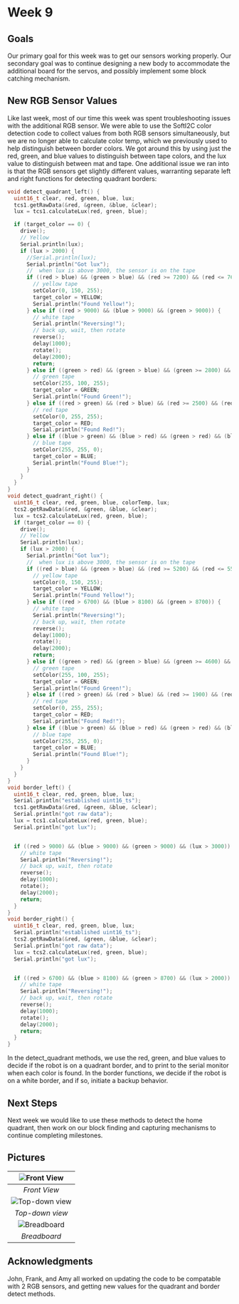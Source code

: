 # Week 9

## Goals
Our primary goal for this week was to get our sensors working properly. Our secondary goal was to continue designing a new body to accommodate the additional board for the servos, and possibly implement some block catching mechanism.

## New RGB Sensor Values
Like last week, most of our time this week was spent troubleshooting issues with the additional RGB sensor. We were able to use the SoftI2C color detection code to collect values from both RGB sensors simultaneously, but we are no longer able to calculate color temp, which we previously used to help distinguish between border colors. We got around this by using just the red, green, and blue values to distinguish between tape colors, and the lux value to distinguish between mat and tape. One additional issue we ran into is that the RGB sensors get slightly different values, warranting separate left and right functions for detecting quadrant borders:

```c++
void detect_quadrant_left() {
  uint16_t clear, red, green, blue, lux;
  tcs1.getRawData(&red, &green, &blue, &clear);
  lux = tcs1.calculateLux(red, green, blue);

  if (target_color == 0) {
    drive();
    // Yellow
    Serial.println(lux);
    if (lux > 2000) {
      //Serial.println(lux);
      Serial.println("Got lux");
      //  when lux is above 3000, the sensor is on the tape
      if ((red > blue) && (green > blue) && (red >= 7200) && (red <= 7600)) {
        // yellow tape
        setColor(0, 150, 255);
        target_color = YELLOW;
        Serial.println("Found Yellow!");
      } else if ((red > 9000) && (blue > 9000) && (green > 9000)) {
        // white tape
        Serial.println("Reversing!");
        // back up, wait, then rotate
        reverse();
        delay(1000);
        rotate();
        delay(2000);
        return;
      } else if ((green > red) && (green > blue) && (green >= 2800) && (green <= 3200)) {
        // green tape
        setColor(255, 100, 255);
        target_color = GREEN;
        Serial.println("Found Green!");
      } else if ((red > green) && (red > blue) && (red >= 2500) && (red < 3100)) {
        // red tape
        setColor(0, 255, 255);
        target_color = RED;
        Serial.println("Found Red!");
      } else if ((blue > green) && (blue > red) && (green > red) && (blue > 7300) && (blue < 7700)) {
        // blue tape
        setColor(255, 255, 0);
        target_color = BLUE;
        Serial.println("Found Blue!");
      }
    }
  }
}
void detect_quadrant_right() {
  uint16_t clear, red, green, blue, colorTemp, lux;
  tcs2.getRawData(&red, &green, &blue, &clear);
  lux = tcs2.calculateLux(red, green, blue);
  if (target_color == 0) {
    drive();
    // Yellow
    Serial.println(lux);
    if (lux > 2000) {
      Serial.println("Got lux");
      //  when lux is above 3000, the sensor is on the tape
      if ((red > blue) && (green > blue) && (red >= 5200) && (red <= 5500)) {
        // yellow tape
        setColor(0, 150, 255);
        target_color = YELLOW;
        Serial.println("Found Yellow!");
      } else if ((red > 6700) && (blue > 8100) && (green > 8700)) {
        // white tape
        Serial.println("Reversing!");
        // back up, wait, then rotate
        reverse();
        delay(1000);
        rotate();
        delay(2000);
        return;
      } else if ((green > red) && (green > blue) && (green >= 4600) && (green <= 5100)) {
        // green tape
        setColor(255, 100, 255);
        target_color = GREEN;
        Serial.println("Found Green!");
      } else if ((red > green) && (red > blue) && (red >= 1900) && (red < 2500)) {
        // red tape
        setColor(0, 255, 255);
        target_color = RED;
        Serial.println("Found Red!");
      } else if ((blue > green) && (blue > red) && (green > red) && (blue > 5100) && (blue < 5600)) {
        // blue tape
        setColor(255, 255, 0);
        target_color = BLUE;
        Serial.println("Found Blue!");
      }
    }
  }
}
void border_left() {
  uint16_t clear, red, green, blue, lux;
  Serial.println("established uint16_ts");
  tcs1.getRawData(&red, &green, &blue, &clear);
  Serial.println("got raw data");
  lux = tcs1.calculateLux(red, green, blue);
  Serial.println("got lux");


  if ((red > 9000) && (blue > 9000) && (green > 9000) && (lux > 3000)) {
    // white tape
    Serial.println("Reversing!");
    // back up, wait, then rotate
    reverse();
    delay(1000);
    rotate();
    delay(2000);
    return;
  }
}
void border_right() {
  uint16_t clear, red, green, blue, lux;
  Serial.println("established uint16_ts");
  tcs2.getRawData(&red, &green, &blue, &clear);
  Serial.println("got raw data");
  lux = tcs2.calculateLux(red, green, blue);
  Serial.println("got lux");


  if ((red > 6700) && (blue > 8100) && (green > 8700) && (lux > 2000)) {
    // white tape
    Serial.println("Reversing!");
    // back up, wait, then rotate
    reverse();
    delay(1000);
    rotate();
    delay(2000);
    return;
  }
}
```
In the detect_quadrant methods, we use the red, green, and blue values to decide if the robot is on a quadrant border, and to print to the serial monitor when each color is found. In the border functions, we decide if the robot is on a white border, and if so, initiate a backup behavior. 

## Next Steps
Next week we would like to use these methods to detect the home quadrant, then work on our block finding and capturing mechanisms to continue completing milestones.

## Pictures

|![Front View](images/week8/IMG_7216.jpg "Front View")
|:--:|
| *Front View* |
|![Top-down view](images/week8/IMG_7217.jpg "Top-down view")
| *Top-down view* |
|![Breadboard](images/week8/IMG_7219.jpg "Breadboard")
| *Breadboard* |


## Acknowledgments
John, Frank, and Amy all worked on updating the code to be compatable with 2 RGB sensors, and getting new values for the quadrant and border detect methods.
